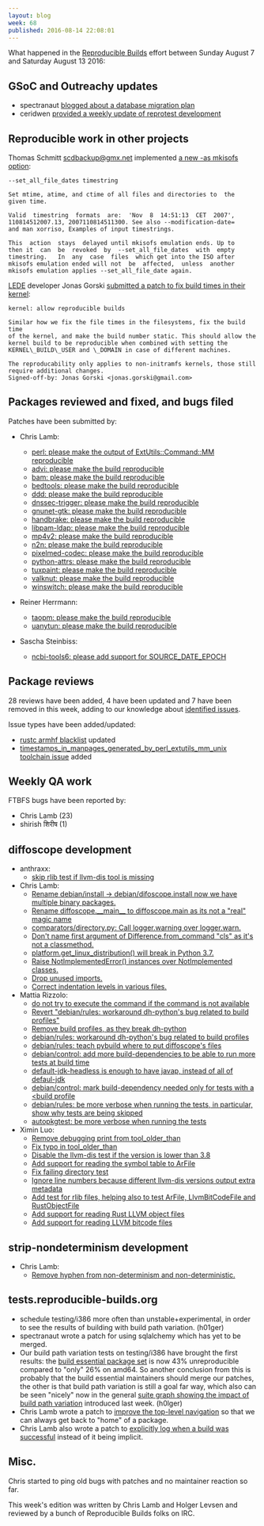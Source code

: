 ```yaml
---
layout: blog
week: 68
published: 2016-08-14 22:08:01
---
```


What happened in the [Reproducible
Builds](https://wiki.debian.org/ReproducibleBuilds) effort between Sunday August 7 and Saturday August 13 2016:

GSoC and Outreachy updates
--------------------------

* spectranaut [blogged about a database migration plan](http://www.spectranaut.cc/?p=57)
* ceridwen [provided a weekly update of reprotest development](https://reproducible.alioth.debian.org/blog/posts/people/ceridwen/reprotest\_week10/)

Reproducible work in other projects
-----------------------------------

Thomas Schmitt <scdbackup@gmx.net> implemented [a new -as mkisofs option](http://libburnia-project.org/changeset/5737):

    --set_all_file_dates timestring

    Set mtime, atime, and ctime of all files and directories to  the
    given time.

    Valid  timestring  formats  are:  'Nov  8  14:51:13  CET  2007',
    110814512007.13, 2007110814511300. See also --modification-date=
    and man xorriso, Examples of input timestrings.

    This  action  stays  delayed until mkisofs emulation ends. Up to
    then it  can  be  revoked  by  --set_all_file_dates  with  empty
    timestring.   In  any  case  files  which get into the ISO after
    mkisofs emulation ended will not  be  affected,  unless  another
    mkisofs emulation applies --set_all_file_date again.

[LEDE](https://www.lede-project.org/) developer Jonas Gorski [submitted a patch to fix build times in their kernel](https://github.com/lede-project/source/commit/5fe923b15d94e27fa6db863a6d994bfb4355e4cb):

    kernel: allow reproducible builds

    Similar how we fix the file times in the filesystems, fix the build time
    of the kernel, and make the build number static. This should allow the
    kernel build to be reproducible when combined with setting the
    KERNEL\_BUILD\_USER and \_DOMAIN in case of different machines.

    The reproducability only applies to non-initramfs kernels, those still
    require additional changes.
    Signed-off-by: Jonas Gorski <jonas.gorski@gmail.com>
 

Packages reviewed and fixed, and bugs filed
-------------------------------------------

Patches have been submitted by:

- Chris Lamb:
  - [perl: please make the output of ExtUtils::Command::MM reproducible](https://bugs.debian.org/834190)
  - [advi: please make the build reproducible](https://bugs.debian.org/834137)
  - [bam: please make the build reproducible](https://bugs.debian.org/834160)
  - [bedtools: please make the build reproducible](https://bugs.debian.org/834110)
  - [ddd: please make the build reproducible](https://bugs.debian.org/834016)
  - [dnssec-trigger: please make the build reproducible](https://bugs.debian.org/833818)
  - [gnunet-gtk: please make the build reproducible](https://bugs.debian.org/834111)
  - [handbrake: please make the build reproducible](https://bugs.debian.org/834192)
  - [libpam-ldap: please make the build reproducible](https://bugs.debian.org/834050)
  - [mp4v2: please make the build reproducible](https://bugs.debian.org/834159)
  - [n2n: please make the build reproducible](https://bugs.debian.org/833819)
  - [pixelmed-codec: please make the build reproducible](https://bugs.debian.org/834052)
  - [python-attrs: please make the build reproducible](https://bugs.debian.org/833886)
  - [tuxpaint: please make the build reproducible](https://bugs.debian.org/834109)
  - [valknut: please make the build reproducible](https://bugs.debian.org/834017)
  - [winswitch: please make the build reproducible](https://bugs.debian.org/834051)

- Reiner Herrmann:
  - [taopm: please make the build reproducible](https://bugs.debian.org/834229)
  - [uanytun: please make the build reproducible](https://bugs.debian.org/834227)

- Sascha Steinbiss:
  - [ncbi-tools6: please add support for SOURCE\_DATE\_EPOCH](https://bugs.debian.org/834139)


Package reviews
---------------

28 reviews have been added, 4 have been updated and 7 have been removed in this week,
adding to our knowledge about [identified issues](https://tests.reproducible-builds.org/debian/index\_issues.html).

Issue types have been added/updated:

- [rustc armhf blacklist](https://salsa.debian.org/reproducible-builds/reproducible-notes/commit/024aebf) updated
- [timestamps\_in\_manpages\_generated\_by\_perl\_extutils\_mm\_unix toolchain issue](https://salsa.debian.org/reproducible-builds/reproducible-notes/commit/865c5b3) added

Weekly QA work
--------------

FTBFS bugs have been reported by:

 - Chris Lamb (23)
 - shirish शिरीष (1)


diffoscope development
----------------------

- anthraxx:
  - [skip rlib test if llvm-dis tool is missing](https://salsa.debian.org/reproducible-builds/diffoscope/commit/536a771)
- Chris Lamb:
  - [Rename debian/install -> debian/difoscope.install now we have multiple binary packages.](https://salsa.debian.org/reproducible-builds/diffoscope/commit/bf1a083)
  - [Rename diffoscope.\_\_main\_\_ to diffoscope.main as its not a "real" magic name](https://salsa.debian.org/reproducible-builds/diffoscope/commit/041ad95)
  - [comparators/directory.py: Call logger.warning over logger.warn.](https://salsa.debian.org/reproducible-builds/diffoscope/commit/5fb78d0)
  - [Don't name first argument of Difference.from\_command "cls" as it's not a classmethod.](https://salsa.debian.org/reproducible-builds/diffoscope/commit/0e06973)
  - [platform.get\_linux\_distribution() will break in Python 3.7.](https://salsa.debian.org/reproducible-builds/diffoscope/commit/6ff039b)
  - [Raise NotImplementedError() instances over NotImplemented classes.](https://salsa.debian.org/reproducible-builds/diffoscope/commit/bb4d562)
  - [Drop unused imports.](https://salsa.debian.org/reproducible-builds/diffoscope/commit/d2b859b)
  - [Correct indentation levels in various files.](https://salsa.debian.org/reproducible-builds/diffoscope/commit/2b76c22)
- Mattia Rizzolo:
  - [do not try to execute the command if the command is not available](https://salsa.debian.org/reproducible-builds/diffoscope/commit/742f6e8)
  - [Revert "debian/rules: workaround dh-python's bug related to build profiles"](https://salsa.debian.org/reproducible-builds/diffoscope/commit/24601d5)
  - [Remove build profiles, as they break dh-python](https://salsa.debian.org/reproducible-builds/diffoscope/commit/31b8e1d)
  - [debian/rules: workaround dh-python's bug related to build profiles](https://salsa.debian.org/reproducible-builds/diffoscope/commit/30823e5)
  - [debian/rules: teach pybuild where to put diffoscope's files](https://salsa.debian.org/reproducible-builds/diffoscope/commit/ab9775f)
  - [debian/control: add more build-dependencies to be able to run more tests at build time](https://salsa.debian.org/reproducible-builds/diffoscope/commit/3ba4298)
  - [default-jdk-headless is enough to have javap, instead of all of defaul-jdk](https://salsa.debian.org/reproducible-builds/diffoscope/commit/653ccee)
  - [debian/control: mark build-dependency needed only for tests with a <build profile](https://salsa.debian.org/reproducible-builds/diffoscope/commit/f9dba49)
  - [debian/rules: be more verbose when running the tests, in particular, show why tests are being skipped](https://salsa.debian.org/reproducible-builds/diffoscope/commit/beff8d9)
  - [autopkgtest: be more verbose when running the tests](https://salsa.debian.org/reproducible-builds/diffoscope/commit/65411af)
- Ximin Luo:
  - [Remove debugging print from tool\_older\_than](https://salsa.debian.org/reproducible-builds/diffoscope/commit/508cdaa)
  - [Fix typo in tool\_older\_than](https://salsa.debian.org/reproducible-builds/diffoscope/commit/652a74b)
  - [Disable the llvm-dis test if the version is lower than 3.8](https://salsa.debian.org/reproducible-builds/diffoscope/commit/b05ed6a)
  - [Add support for reading the symbol table to ArFile](https://salsa.debian.org/reproducible-builds/diffoscope/commit/cc3a2ba)
  - [Fix failing directory test](https://salsa.debian.org/reproducible-builds/diffoscope/commit/f07290e)
  - [Ignore line numbers because different llvm-dis versions output extra metadata](https://salsa.debian.org/reproducible-builds/diffoscope/commit/a034a33)
  - [Add test for rlib files, helping also to test ArFile, LlvmBitCodeFile and RustObjectFile](https://salsa.debian.org/reproducible-builds/diffoscope/commit/e3a4b34)
  - [Add support for reading Rust LLVM object files](https://salsa.debian.org/reproducible-builds/diffoscope/commit/28dbe48)
  - [Add support for reading LLVM bitcode files](https://salsa.debian.org/reproducible-builds/diffoscope/commit/17b7c1f)


strip-nondeterminism development
--------------------------------

- Chris Lamb:
  - [Remove hyphen from non-determinism and non-deterministic.](https://salsa.debian.org/reproducible-builds/strip-nondeterminism.git/commit/?id=732aba7)


tests.reproducible-builds.org
-----------------------

- schedule testing/i386 more often than unstable+experimental, in order to see the results of building with build path variation. (h01ger)
- spectranaut wrote a patch for using sqlalchemy which has yet to be merged.
- Our build path variation tests on testing/i386 have brought the first results: the [build essential package set](https://tests.reproducible-builds.org/debian/testing/i386/pkg\_set\_build-essential.html) is now 43% unreproducible compared to "only" 26% on amd64. So another conclusion from this is probably that the build essential maintainers should merge our patches, the other is that build path variation is still a goal far way, which also can be seen "nicely" now in the general [suite graph showing the impact of build path variation](https://tests.reproducible-builds.org/debian/testing/index\_suite\_i386\_stats.html) introduced last week. (h0lger)
- Chris Lamb wrote a patch to [improve the top-level navigation](https://anonscm.debian.org/git/qa/jenkins.debian.net.git/commit/?id=22aaf4188e18c54d66eb4a341ea1835df728f680) so that we can always get back to "home" of a package.
- Chris Lamb also wrote a patch to [explicitly log when a build was successful](https://anonscm.debian.org/git/qa/jenkins.debian.net.git/commit/?id=337869f5a0559b260b159fa23dbffd3a3f16cd4d) instead of it being implicit.


Misc.
-----

Chris started to ping old bugs with patches and no maintainer reaction so far.

This week's edition was written by Chris Lamb and Holger Levsen and reviewed by a bunch of Reproducible Builds folks on IRC.
